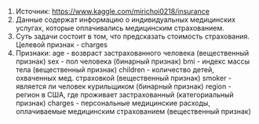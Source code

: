 1. Источник: https://www.kaggle.com/mirichoi0218/insurance
2. Данные содержат информацию о индивидуальных медицинских услугах, которые оплачивались медицинским страхованием.
3. Суть задачи состоит в том, что предсказать стоимость страхования. Целевой признак - charges
4. Признаки:
    age - возвраст застрахованного человека (вещественный признак)
    sex - пол человека (бинарный признак)
    bmi - индекс массы тела (вещественный признак)
    children - количество детей, охваченных мед. страховкой (вещественный признак)
    smoker - является ли человек курильщиком (бинарный признак)
    region - регион в США, где проживает застрахованный (категориальный признак)
    charges - персональные медицинские расходы, оплачиваемые медицинским страхованием (вещественный признак)